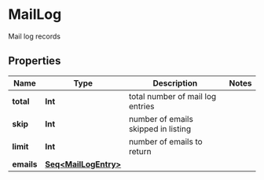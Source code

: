 

# MailLog

Mail log records

## Properties

Name | Type | Description | Notes
------------ | ------------- | ------------- | -------------
**total** | **Int** | total number of mail log entries | 
**skip** | **Int** | number of emails skipped in listing | 
**limit** | **Int** | number of emails to return | 
**emails** | [**Seq&lt;MailLogEntry&gt;**](MailLogEntry.md) |  | 




